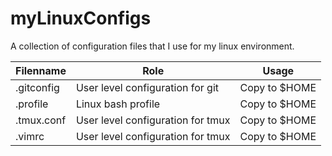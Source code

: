 # myLinuxConfigs
A collection of configuration files that I use for my linux environment.

| Filenname  | Role                              | Usage         |
| ---------- | --------------------------------- | ------------- |
| .gitconfig | User level configuration for git  | Copy to $HOME |
| .profile   | Linux bash profile                | Copy to $HOME |
| .tmux.conf | User level configuration for tmux | Copy to $HOME |
| .vimrc | User level configuration for tmux | Copy to $HOME |
